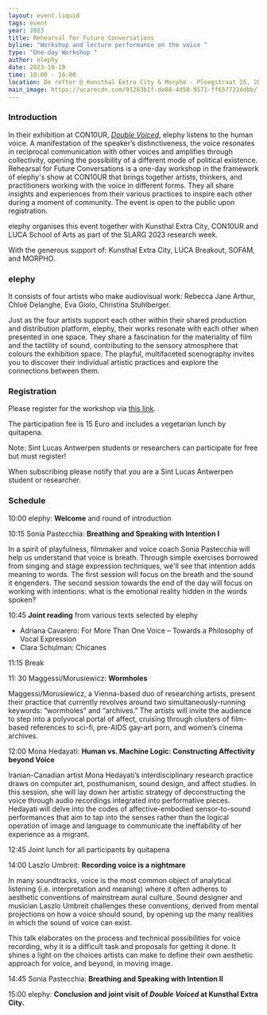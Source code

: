 ```yaml
---
layout: event.liquid
tags: event
year: 2023
title: Rehearsal for Future Conversations
byline: "Workshop and lecture performance on the voice "
type: "One-day Workshop "
author: elephy
date: 2023-10-19
time: 10:00 - 16:00
location: De refter @ Kunsthal Extra City & Morpho - Ploegstraat 25, 2018 Antwerpen
main_image: https://ucarecdn.com/91283b1f-de88-4d50-9571-ff6577224dbb/
---
```

### Introduction

In their exhibition at CON10UR, *[Double Voiced](https://extracitykunsthal.org/en/exhibitions/double-voiced)*, elephy listens to the human voice. A manifestation of the speaker’s distinctiveness, the voice resonates in reciprocal communication with other voices and amplifies through collectivity, opening the possibility of a different mode of political existence. Rehearsal for Future Conversations is a one-day workshop in the framework of elephy's show at CON10UR that brings together artists, thinkers, and practitioners working with the voice in different forms. They all share insights and experiences from their various practices to inspire each other during a moment of community. The event is open to the public upon registration.

elephy organises this event together with Kunsthal Extra City, CON10UR and LUCA School of Arts as part of the SLARG 2023 research week. 

With the generous support of: Kunsthal Extra City, LUCA Breakout, SOFAM, and MORPHO.

### elephy

It consists of four artists who make audiovisual work: Rebecca Jane Arthur, Chloë Delanghe, Eva Giolo, Christina Stuhlberger. 

Just as the four artists support each other within their shared production and distribution platform, elephy, their works resonate with each other when presented in one space. They share a fascination for the materiality of film and the tactility of sound, contributing to the sensory atmosphere that colours the exhibition space. The playful, multifaceted scenography invites you to discover their individual artistic practices and explore the connections between them.

### Registration

Please register for the workshop via [ this link](https://extracitykunsthal.org/en/shop/workshop-rehearsal-for-future-conversations).

The participation fee is 15 Euro and includes a vegetarian lunch by quitapena. 

Note: Sint Lucas Antwerpen students or researchers can participate for free but must register!

When subscribing please notify that you are a Sint Lucas Antwerpen student or researcher. 

### Schedule

10:00	elephy: **Welcome** and round of introduction

10:15       Sonia Pastecchia: **Breathing and Speaking with Intention I** 

In a spirit of playfulness, filmmaker and voice coach Sonia Pastecchia will help us understand that voice is breath. Through simple exercises borrowed from singing and stage expression techniques, we'll see that intention adds meaning to words. The first session will focus on the breath and the sound it engenders. The second session towards the end of the day will focus on working with intentions: what is the emotional reality hidden in the words spoken?

10:45       **Joint reading** from various texts selected by elephy

* Adriana Cavarero: For More Than One Voice – Towards a Philosophy of Vocal Expression
* Clara Schulman: Chicanes

11:15      Break	

11: 30     Maggessi/Morusiewicz: **Wormholes**

Maggessi/Morusiewicz, a Vienna-based duo of researching artists, present their practice that currently revolves around two simultaneously-running keywords: “wormholes” and “archives.” The artists will invite the audience to step into a polyvocal portal of affect, cruising through clusters of film-based references to sci-fi, pre-AIDS gay-art porn, and women’s cinema archives.

12:00      Mona Hedayati: **Human vs. Machine Logic: Constructing Affectivity beyond Voice** 

Iranian-Canadian artist Mona Hedayati’s interdisciplinary research practice draws on computer art, posthumanism, sound design, and affect studies. In this session, she will lay down her artistic strategy of deconstructing the voice through audio recordings integrated into performative pieces. Hedayati will delve into the codes of affective-embodied sensor-to-sound performances that aim to tap into the senses rather than the logical operation of image and language to communicate the ineffability of her experience as a migrant.

12:45	Joint lunch for all participants by quitapena 

14:00	Laszlo Umbreit: **Recording voice is a nightmare**

In many soundtracks, voice is the most common object of analytical listening (i.e. interpretation and meaning) where it often adheres to aesthetic conventions of mainstream aural culture. Sound designer and musician Laszlo Umbreit challenges these conventions, derived from mental projections on how a voice should sound, by opening up the many realities in which the sound of voice can exist. 

This talk elaborates on the process and technical possibilities for voice recording, why it is a difficult task and proposals for getting it done. It shines a light on the choices artists can make to define their own aesthetic approach for voice, and beyond, in moving image. 

14:45	Sonia Pastecchia: **Breathing and Speaking with Intention II**

15:00	elephy: **Conclusion and joint visit of *Double Voiced* at Kunsthal Extra City.**
